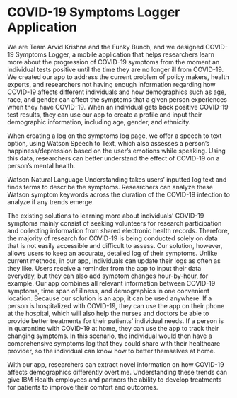 # COVID-19 Symptoms Logger Application
We are Team Arvid Krishna and the Funky Bunch, and we designed COVID-19 Symptoms Logger, a mobile application that helps researchers learn more about the progression of COVID-19 symptoms from the moment an individual tests positive until the time they are no longer ill from COVID-19. We created our app to address the current problem of policy makers, health experts, and researchers not having enough information regarding how COVID-19 affects different individuals and how demographics such as age, race, and gender can affect the symptoms that a given person experiences when they have COVID-19. When an individual gets back positive COVID-19 test results, they can use our app to create a profile and input their demographic information, including age, gender, and ethnicity.
 
When creating a log on the symptoms log page, we offer a speech to text option, using Watson Speech to Text, which also assesses a person’s happiness/depression based on the user’s emotions while speaking. Using this data, researchers can better understand the effect of COVID-19 on a person’s mental health. 
 
Watson Natural Language Understanding takes users’ inputted log text and finds terms to describe the symptoms. Researchers can analyze these Watson symptom keywords across the duration of the COVID-19 infection to analyze if any trends emerge.
 
The existing solutions to learning more about individuals’ COVID-19 symptoms mainly consist of seeking volunteers for research participation and collecting information from shared electronic health records. Therefore, the majority of research for COVID-19 is being conducted solely on data that is not easily accessible and difficult to assess. Our solution, however, allows users to keep an accurate, detailed log of their symptoms. Unlike current methods, in our app, individuals can update their logs as often as they like. Users receive a reminder from the app to input their data everyday, but they can also add symptom changes hour-by-hour, for example. Our app combines all relevant information between COVID-19 symptoms, time span of illness, and demographics in one convenient location. Because our solution is an app, it can be used anywhere. If a person is hospitalized with COVID-19, they can use the app on their phone at the hospital, which will also help the nurses and doctors be able to provide better treatments for their patients’ individual needs. If a person is in quarantine with COVID-19 at home, they can use the app to track their changing symptoms. In this scenario, the individual would then have a comprehensive symptoms log that they could share with their healthcare provider, so the individual can know how to better themselves at home.
 
With our app, researchers can extract novel information on how COVID-19 affects demographics differently overtime. Understanding these trends can give IBM Health employees and partners the ability to develop treatments for patients to improve their comfort and outcomes.

